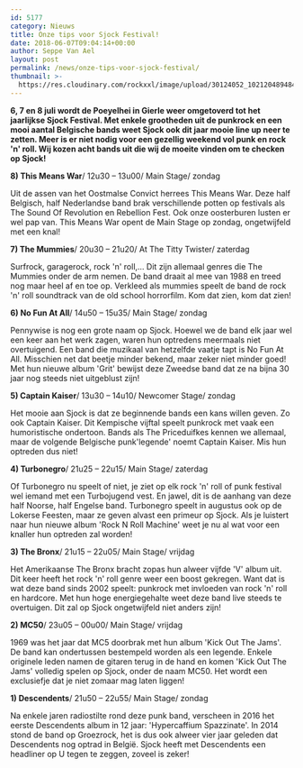 ```yaml
---
id: 5177
category: Nieuws
title: Onze tips voor Sjock Festival!
date: 2018-06-07T09:04:14+00:00
author: Seppe Van Ael
layout: post
permalink: /news/onze-tips-voor-sjock-festival/
thumbnail: >-
  https://res.cloudinary.com/rockxxl/image/upload/30124052_10212048948435908_3981074273237421404_n-1.jpg
---
```

**6, 7 en 8 juli wordt de Poeyelhei in Gierle weer omgetoverd tot het jaarlijkse Sjock Festival. Met enkele grootheden uit de punkrock en een mooi aantal Belgische bands weet Sjock ook dit jaar mooie line up neer te zetten. Meer is er niet nodig voor een gezellig weekend vol punk en rock 'n' roll. Wij kozen acht bands uit die wij de moeite vinden om te checken op Sjock!**

**8) This Means War**/ 12u30 – 13u00/ Main Stage/ zondag

Uit de assen van het Oostmalse Convict herrees This Means War. Deze half Belgisch, half Nederlandse band brak verschillende potten op festivals als The Sound Of Revolution en Rebellion Fest. Ook onze oosterburen lusten er wel pap van. This Means War opent de Main Stage op zondag, ongetwijfeld met een knal!



**7) The Mummies**/ 20u30 – 21u20/ At The Titty Twister/ zaterdag

Surfrock, garagerock, rock 'n' roll,&#8230; Dit zijn allemaal genres die The Mummies onder de arm nemen. De band draait al mee van 1988 en treed nog maar heel af en toe op. Verkleed als mummies speelt de band de rock 'n' roll soundtrack van de old school horrorfilm. Kom dat zien, kom dat zien!



**6) No Fun At All**/ 14u50 – 15u35/ Main Stage/ zondag

Pennywise is nog een grote naam op Sjock. Hoewel we de band elk jaar wel een keer aan het werk zagen, waren hun optredens meermaals niet overtuigend. Een band die muzikaal van hetzelfde vaatje tapt is No Fun At All. Misschien net dat beetje minder bekend, maar zeker niet minder goed! Met hun nieuwe album 'Grit' bewijst deze Zweedse band dat ze na bijna 30 jaar nog steeds niet uitgeblust zijn!



**5) Captain Kaiser**/ 13u30 – 14u10/ Newcomer Stage/ zondag

Het mooie aan Sjock is dat ze beginnende bands een kans willen geven. Zo ook Captain Kaiser. Dit Kempische vijftal speelt punkrock met vaak een humoristische ondertoon. Bands als The Priceduifkes kennen we allemaal, maar de volgende Belgische punk'legende' noemt Captain Kaiser. Mis hun optreden dus niet!



**4) Turbonegro**/ 21u25 – 22u15/ Main Stage/ zaterdag

Of Turbonegro nu speelt of niet, je ziet op elk rock 'n' roll of punk festival wel iemand met een Turbojugend vest. En jawel, dit is de aanhang van deze half Noorse, half Engelse band. Turbonegro speelt in augustus ook op de Lokerse Feesten, maar ze geven alvast een primeur op Sjock. Als je luistert naar hun nieuwe album 'Rock N Roll Machine' weet je nu al wat voor een knaller hun optreden zal worden!



**3) The Bronx**/ 21u15 – 22u05/ Main Stage/ vrijdag

Het Amerikaanse The Bronx bracht zopas hun alweer vijfde 'V' album uit. Dit keer heeft het rock 'n' roll genre weer een boost gekregen. Want dat is wat deze band sinds 2002 speelt: punkrock met invloeden van rock 'n' roll en hardcore. Met hun hoge energiegehalte weet deze band live steeds te overtuigen. Dit zal op Sjock ongetwijfeld niet anders zijn!



**2) MC50**/ 23u05 – 00u00/ Main Stage/ vrijdag

1969 was het jaar dat MC5 doorbrak met hun album 'Kick Out The Jams'. De band kan ondertussen bestempeld worden als een legende. Enkele originele leden namen de gitaren terug in de hand en komen 'Kick Out The Jams' volledig spelen op Sjock, onder de naam MC50. Het wordt een exclusiefje dat je niet zomaar mag laten liggen!



**1) Descendents**/ 21u50 – 22u55/ Main Stage/ zondag

Na enkele jaren radiostilte rond deze punk band, verscheen in 2016 het eerste Descendents album in 12 jaar: 'Hypercaffium Spazzinate'. In 2014 stond de band op Groezrock, het is dus ook alweer vier jaar geleden dat Descendents nog optrad in België. Sjock heeft met Descendents een headliner op U tegen te zeggen, zoveel is zeker!